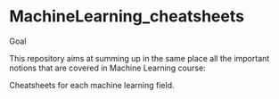 # MachineLearning_cheatsheets

Goal


This repository aims at summing up in the same place all the important notions that are covered in Machine Learning course:

Cheatsheets for each machine learning field.
